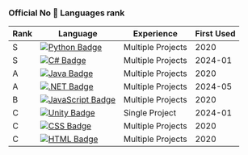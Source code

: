 ###  Official No 🧢 Languages rank
| Rank | Language | Experience | First Used |
| - | - | - | - |
| S | [![Python Badge](https://img.shields.io/badge/-python-3776AB?style=for-the-badge&labelColor=2a567c&logo=python&logoColor=white)]() | Multiple Projects | 2020 |
| S | [![C# Badge](https://img.shields.io/badge/-c%23-512BD4?style=for-the-badge&labelColor=3d1a84&logo=sharp&logoColor=white)]() | Multiple Projects | 2024-01 |
| A | [![Java Badge](https://img.shields.io/badge/-java-F78C40?style=for-the-badge&labelColor=b66b30&logo=openjdk&logoColor=white)]() | Multiple Projects | 2020 |
| A | [![.NET Badge](https://img.shields.io/badge/-dotnet-512BD4?style=for-the-badge&labelColor=3d1a84&logo=dotnet&logoColor=white)]() | Multiple Projects | 2024-05 |
| B | [![JavaScript Badge](https://img.shields.io/badge/-javascript-F7DF1E?style=for-the-badge&labelColor=d4b600&logo=javascript&logoColor=white)]() | Multiple Projects | 2020 |
| C | [![Unity Badge](https://img.shields.io/badge/-unity-ffffff?style=for-the-badge&labelColor=dcdcdc&logo=unity&logoColor=black)]() | Single Project | 2024-01 |
| C | [![CSS Badge](https://img.shields.io/badge/-css-1572B6?style=for-the-badge&labelColor=0f4b7c&logo=css3&logoColor=white)]() | Multiple Projects | 2020 |
| C | [![HTML Badge](https://img.shields.io/badge/-html5-E34F26?style=for-the-badge&labelColor=b3361b&logo=html5&logoColor=white)]() | Multiple Projects | 2020 |
